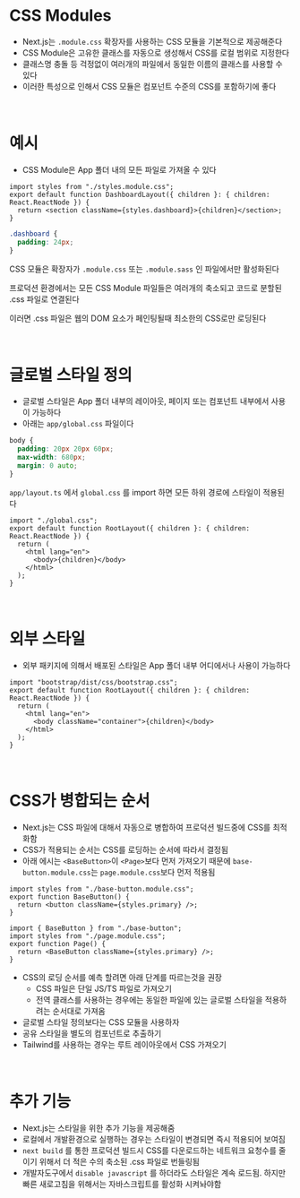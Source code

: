 # CSS Modules

- Next.js는 `.module.css` 확장자를 사용하는 CSS 모듈을 기본적으로 제공해준다
- CSS Module은 고유한 클래스를 자동으로 생성해서 CSS를 로컬 범위로 지정한다
- 클래스명 충돌 등 걱정없이 여러개의 파일에서 동일한 이름의 클래스를 사용할 수 있다
- 이러한 특성으로 인해서 CSS 모듈은 컴포넌트 수준의 CSS를 포함하기에 좋다

<br/>

# 예시

- CSS Module은 App 폴더 내의 모든 파일로 가져올 수 있다

```tsx
import styles from "./styles.module.css";
export default function DashboardLayout({ children }: { children: React.ReactNode }) {
  return <section className={styles.dashboard}>{children}</section>;
}
```

```css
.dashboard {
  padding: 24px;
}
```

CSS 모듈은 확장자가 `.module.css` 또는 `.module.sass` 인 파일에서만 활성화된다

프로덕션 환경에서는 모든 CSS Module 파일들은 여러개의 축소되고 코드로 분할된 .css 파일로 연결된다

이러면 .css 파일은 웹의 DOM 요소가 페인팅될때 최소한의 CSS로만 로딩된다

<br/>

# 글로벌 스타일 정의

- 글로벌 스타일은 App 폴더 내부의 레이아웃, 페이지 또는 컴포넌트 내부에서 사용이 가능하다
- 아래는 `app/global.css` 파일이다

```css
body {
  padding: 20px 20px 60px;
  max-width: 680px;
  margin: 0 auto;
}
```

`app/layout.ts` 에서 `global.css` 를 import 하면 모든 하위 경로에 스타일이 적용된다

```tsx
import "./global.css";
export default function RootLayout({ children }: { children: React.ReactNode }) {
  return (
    <html lang="en">
      <body>{children}</body>
    </html>
  );
}
```

<br/>

# 외부 스타일

- 외부 패키지에 의해서 배포된 스타일은 App 폴더 내부 어디에서나 사용이 가능하다

```tsx
import "bootstrap/dist/css/bootstrap.css";
export default function RootLayout({ children }: { children: React.ReactNode }) {
  return (
    <html lang="en">
      <body className="container">{children}</body>
    </html>
  );
}
```

<br/>

# CSS가 병합되는 순서

- Next.js는 CSS 파일에 대해서 자동으로 병합하여 프로덕션 빌드중에 CSS를 최적화함
- CSS가 적용되는 순서는 CSS를 로딩하는 순서에 따라서 결정됨
- 아래 에시는 `<BaseButton>`이 `<Page>`보다 먼저 가져오기 때문에 `base-button.module.css`는 `page.module.css`보다 먼저 적용됨

```tsx
import styles from "./base-button.module.css";
export function BaseButton() {
  return <button className={styles.primary} />;
}
```

```tsx
import { BaseButton } from "./base-button";
import styles from "./page.module.css";
export function Page() {
  return <BaseButton className={styles.primary} />;
}
```

- CSS의 로딩 순서를 예측 할려면 아래 단계를 따르는것을 권장
  - CSS 파일은 단일 JS/TS 파일로 가져오기
  - 전역 클래스를 사용하는 경우에는 동일한 파일에 있는 글로벌 스타일을 적용하려는 순서대로 가져옴
- 글로벌 스타일 정의보다는 CSS 모듈을 사용하자
- 공유 스타일을 별도의 컴포넌트로 추출하기
- Tailwind를 사용하는 경우는 루트 레이아웃에서 CSS 가져오기

<br/>

# 추가 기능

- Next.js는 스타일을 위한 추가 기능을 제공해줌
- 로컬에서 개발환경으로 실행하는 경우는 스타일이 변경되면 즉시 적용되어 보여짐
- `next build` 를 통한 프로덕션 빌드시 CSS를 다운로드하는 네트워크 요청수를 줄이기 위해서 더 적은 수의 축소된 .css 파일로 번들링됨
- 개발자도구에서 `disable javascript` 를 하더라도 스타일은 계속 로드됨. 하지만 빠른 새로고침을 위해서는 자바스크립트를 활성화 시켜놔야함
